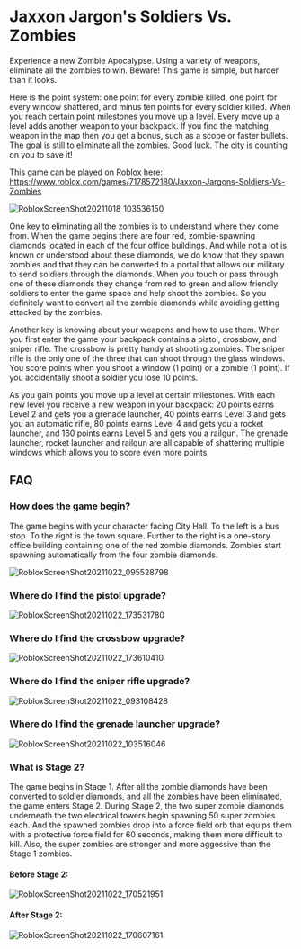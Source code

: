 # Jaxxon Jargon's Soldiers Vs. Zombies
 
Experience a new Zombie Apocalypse. Using a variety of weapons, eliminate all the zombies to win. Beware! This game is simple, but harder than it looks.

Here is the point system: one point for every zombie killed, one point for every window shattered, and minus ten points for every soldier killed. When you reach certain point milestones you move up a level. Every move up a level adds another weapon to your backpack. If you find the matching weapon in the map then you get a bonus, such as a scope or faster bullets. The goal is still to eliminate all the zombies. Good luck. The city is counting on you to save it!

This game can be played on Roblox here: https://www.roblox.com/games/7178572180/Jaxxon-Jargons-Soldiers-Vs-Zombies

![RobloxScreenShot20211018_103536150](https://user-images.githubusercontent.com/91476507/138190458-6288e1cc-f481-4388-b0f6-fa1e57e58c21.png)

One key to eliminating all the zombies is to understand where they come from. When the game begins there are four red, zombie-spawning diamonds located in each of the four office buildings. And while not a lot is known or understood about these diamonds, we do know that they spawn zombies and that they can be converted to a portal that allows our military to send soldiers through the diamonds. When you touch or pass through one of these diamonds they change from red to green and allow friendly soldiers to enter the game space and help shoot the zombies. So you definitely want to convert all the zombie diamonds while avoiding getting attacked by the zombies.

Another key is knowing about your weapons and how to use them. When you first enter the game your backpack contains a pistol, crossbow, and sniper rifle. The crossbow is pretty handy at shooting zombies. The sniper rifle is the only one of the three that can shoot through the glass windows. You score points when you shoot a window (1 point) or a zombie (1 point). If you accidentally shoot a soldier you lose 10 points.

As you gain points you move up a level at certain milestones. With each new level you receive a new weapon in your backpack: 20 points earns Level 2 and gets you a grenade launcher, 40 points earns Level 3 and gets you an automatic rifle, 80 points earns Level 4 and gets you a rocket launcher, and 160 points earns Level 5 and gets you a railgun. The grenade launcher, rocket launcher and railgun are all capable of shattering multiple windows which allows you to score even more points.

## FAQ

### How does the game begin?

The game begins with your character facing City Hall. To the left is a bus stop. To the right is the town square. Further to the right is a one-story office building containing one of the red zombie diamonds. Zombies start spawning automatically from the four zombie diamonds.

![RobloxScreenShot20211022_095528798](https://user-images.githubusercontent.com/91476507/138496974-7990a742-728e-4c01-8a9f-3906d8376509.png)

### Where do I find the pistol upgrade?

![RobloxScreenShot20211022_173531780](https://user-images.githubusercontent.com/91476507/138535670-bcf69a74-8d43-47ec-9783-1505798a46e7.png)

### Where do I find the crossbow upgrade?

![RobloxScreenShot20211022_173610410](https://user-images.githubusercontent.com/91476507/138535695-f8d4dfda-dc98-4083-bb2b-6e5d1bbd4a9b.png)

### Where do I find the sniper rifle upgrade?

![RobloxScreenShot20211022_093108428](https://user-images.githubusercontent.com/91476507/138491974-5edbe5fb-67d4-406b-9338-fa6c23efa40f.png)

### Where do I find the grenade launcher upgrade?

![RobloxScreenShot20211022_103516046](https://user-images.githubusercontent.com/91476507/138499150-00b62559-bcda-4539-9e28-244f3c541200.png)

### What is Stage 2?

The game begins in Stage 1. After all the zombie diamonds have been converted to soldier diamonds, and all the zombies have been eliminated, the game enters Stage 2. During Stage 2, the two super zombie diamonds underneath the two electrical towers begin spawning 50 super zombies each. And the spawned zombies drop into a force field orb that equips them with a protective force field for 60 seconds, making them more difficult to kill. Also, the super zombies are stronger and more aggessive than the Stage 1 zombies.

#### Before Stage 2:

![RobloxScreenShot20211022_170521951](https://user-images.githubusercontent.com/91476507/138534709-708be04e-ae7f-45ed-8e8b-2a40cf369acd.png)

#### After Stage 2:

![RobloxScreenShot20211022_170607161](https://user-images.githubusercontent.com/91476507/138534725-aab81a90-ebe5-4268-96ab-e4ad2e7a2b4c.png)
